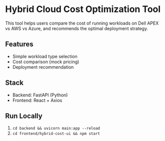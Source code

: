 # Hybrid Cloud Cost Optimization Tool

This tool helps users compare the cost of running workloads on Dell APEX vs AWS vs Azure, and recommends the optimal deployment strategy.

## Features
- Simple workload type selection
- Cost comparison (mock pricing)
- Deployment recommendation

## Stack
- Backend: FastAPI (Python)
- Frontend: React + Axios

## Run Locally
1. `cd backend && uvicorn main:app --reload`
2. `cd frontend/hybrid-cost-ui && npm start`
